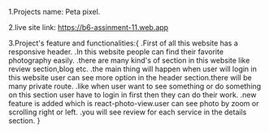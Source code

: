 1.Projects name: Peta pixel.

2.live site link: https://b6-assinment-11.web.app

3.Project's feature and functionalities:{
.First of all this website has a responsive header.
.In this website people can find their favorite photography easily.
.there are many kind's of section in this website like review section,blog etc.
.the main thing will happen when user will login in this website user can see more option in the header section.there will be many private route.
.like when user want to see something or do something on this section user have to login in first then they can do their work.
.new feature is added which is react-photo-view.user can see photo by zoom or scrolling right or left.
.you will see review for each service in the details section.
}
